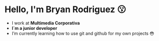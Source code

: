 # Hello, I'm Bryan Rodriguez :kissing:

- I work at **Multimedia Corporativa**
- **I´m a junior developer**
- I’m currently learning how to use git and github for my own projects :flushed:





<!--
**BryanRodriguezMMC/BryanRodriguezMMC** is a ✨ _special_ ✨ repository because its `README.md` (this file) appears on your GitHub profile.

Here are some ideas to get you started:

- 🔭 I’m currently working on ...
- 🌱 I’m currently learning ...
- 👯 I’m looking to collaborate on ...
- 🤔 I’m looking for help with ...
- 💬 Ask me about ...
- 📫 How to reach me: ...
- 😄 Pronouns: ...
- ⚡ Fun fact: ...
-->
